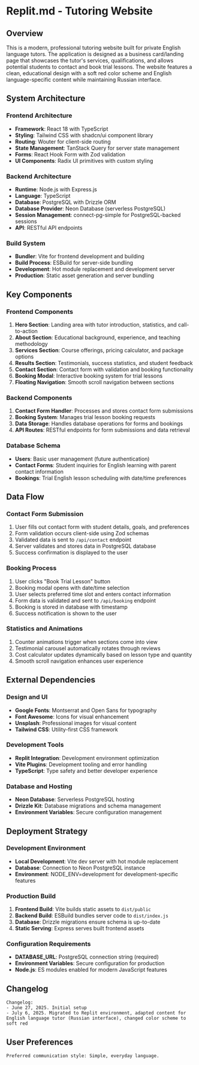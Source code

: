 # Replit.md - Tutoring Website

## Overview

This is a modern, professional tutoring website built for private English language tutors. The application is designed as a business card/landing page that showcases the tutor's services, qualifications, and allows potential students to contact and book trial lessons. The website features a clean, educational design with a soft red color scheme and English language-specific content while maintaining Russian interface.

## System Architecture

### Frontend Architecture
- **Framework**: React 18 with TypeScript
- **Styling**: Tailwind CSS with shadcn/ui component library
- **Routing**: Wouter for client-side routing
- **State Management**: TanStack Query for server state management
- **Forms**: React Hook Form with Zod validation
- **UI Components**: Radix UI primitives with custom styling

### Backend Architecture
- **Runtime**: Node.js with Express.js
- **Language**: TypeScript
- **Database**: PostgreSQL with Drizzle ORM
- **Database Provider**: Neon Database (serverless PostgreSQL)
- **Session Management**: connect-pg-simple for PostgreSQL-backed sessions
- **API**: RESTful API endpoints

### Build System
- **Bundler**: Vite for frontend development and building
- **Build Process**: ESBuild for server-side bundling
- **Development**: Hot module replacement and development server
- **Production**: Static asset generation and server bundling

## Key Components

### Frontend Components
1. **Hero Section**: Landing area with tutor introduction, statistics, and call-to-action
2. **About Section**: Educational background, experience, and teaching methodology
3. **Services Section**: Course offerings, pricing calculator, and package options
4. **Results Section**: Testimonials, success statistics, and student feedback
5. **Contact Section**: Contact form with validation and booking functionality
6. **Booking Modal**: Interactive booking system for trial lessons
7. **Floating Navigation**: Smooth scroll navigation between sections

### Backend Components
1. **Contact Form Handler**: Processes and stores contact form submissions
2. **Booking System**: Manages trial lesson booking requests
3. **Data Storage**: Handles database operations for forms and bookings
4. **API Routes**: RESTful endpoints for form submissions and data retrieval

### Database Schema
- **Users**: Basic user management (future authentication)
- **Contact Forms**: Student inquiries for English learning with parent contact information
- **Bookings**: Trial English lesson scheduling with date/time preferences

## Data Flow

### Contact Form Submission
1. User fills out contact form with student details, goals, and preferences
2. Form validation occurs client-side using Zod schemas
3. Validated data is sent to `/api/contact` endpoint
4. Server validates and stores data in PostgreSQL database
5. Success confirmation is displayed to the user

### Booking Process
1. User clicks "Book Trial Lesson" button
2. Booking modal opens with date/time selection
3. User selects preferred time slot and enters contact information
4. Form data is validated and sent to `/api/booking` endpoint
5. Booking is stored in database with timestamp
6. Success notification is shown to the user

### Statistics and Animations
1. Counter animations trigger when sections come into view
2. Testimonial carousel automatically rotates through reviews
3. Cost calculator updates dynamically based on lesson type and quantity
4. Smooth scroll navigation enhances user experience

## External Dependencies

### Design and UI
- **Google Fonts**: Montserrat and Open Sans for typography
- **Font Awesome**: Icons for visual enhancement
- **Unsplash**: Professional images for visual content
- **Tailwind CSS**: Utility-first CSS framework

### Development Tools
- **Replit Integration**: Development environment optimization
- **Vite Plugins**: Development tooling and error handling
- **TypeScript**: Type safety and better developer experience

### Database and Hosting
- **Neon Database**: Serverless PostgreSQL hosting
- **Drizzle Kit**: Database migrations and schema management
- **Environment Variables**: Secure configuration management

## Deployment Strategy

### Development Environment
- **Local Development**: Vite dev server with hot module replacement
- **Database**: Connection to Neon PostgreSQL instance
- **Environment**: NODE_ENV=development for development-specific features

### Production Build
1. **Frontend Build**: Vite builds static assets to `dist/public`
2. **Backend Build**: ESBuild bundles server code to `dist/index.js`
3. **Database**: Drizzle migrations ensure schema is up-to-date
4. **Static Serving**: Express serves built frontend assets

### Configuration Requirements
- **DATABASE_URL**: PostgreSQL connection string (required)
- **Environment Variables**: Secure configuration for production
- **Node.js**: ES modules enabled for modern JavaScript features

## Changelog

```
Changelog:
- June 27, 2025. Initial setup
- July 6, 2025. Migrated to Replit environment, adapted content for English language tutor (Russian interface), changed color scheme to soft red
```

## User Preferences

```
Preferred communication style: Simple, everyday language.
```